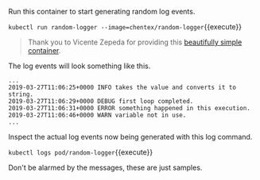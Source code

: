 Run this container to start generating random log events.

`kubectl run random-logger --image=chentex/random-logger`{{execute}}

> Thank you to Vicente Zepeda for providing this [beautifully simple container](https://github.com/chentex/random-logger).

The log events will look something like this.

```
...
2019-03-27T11:06:25+0000 INFO takes the value and converts it to string.
2019-03-27T11:06:29+0000 DEBUG first loop completed.
2019-03-27T11:06:31+0000 ERROR something happened in this execution.
2019-03-27T11:06:46+0000 WARN variable not in use.
...
```

Inspect the actual log events now being generated with this log command.

`kubectl logs pod/random-logger`{{execute}}

Don't be alarmed by the messages, these are just samples.
